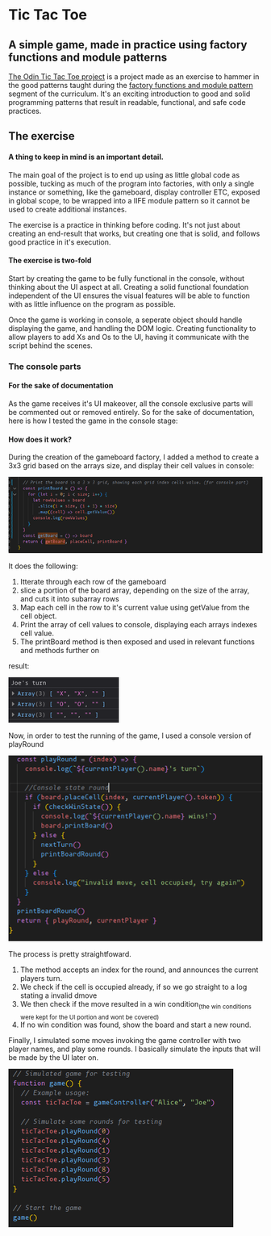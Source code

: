# Tic Tac Toe

## A simple game, made in practice using factory functions and module patterns

[The Odin Tic Tac Toe project](https://www.theodinproject.com/lessons/node-path-javascript-tic-tac-toe) is a project made as an exercise to hammer in the good patterns taught during the [factory functions and module pattern](https://www.theodinproject.com/lessons/node-path-javascript-factory-functions-and-the-module-pattern#encapsulating-with-the-module-pattern) segment of the curriculum. It's an exciting introduction to good and solid programming patterns that result in readable, functional, and safe code practices.

## The exercise

#### A thing to keep in mind is an important detail.

The main goal of the project is to end up using as little global code as possible, tucking as much of the program into factories, with only a single instance or something, like the gameboard, display controller ETC, exposed in global scope, to be wrapped into a IIFE module pattern so it cannot be used to create additional instances.

The exercise is a practice in thinking before coding. It's not just about creating an end-result that works, but creating one that is solid, and follows good practice in it's execution.

#### The exercise is two-fold

Start by creating the game to be fully functional in the console, without thinking about the UI aspect at all. Creating a solid functional foundation independent of the UI ensures the visual features will be able to function with as little influence on the program as possible.

Once the game is working in console, a seperate object should handle displaying the game, and handling the DOM logic. Creating functionality to allow players to add Xs and Os to the UI, having it communicate with the script behind the scenes.

### The console parts

#### For the sake of documentation

As the game receives it's UI makeover, all the console exclusive parts will be commented out or removed entirely. So for the sake of documentation, here is how I tested the game in the console stage:

#### How does it work?

During the creation of the gameboard factory, I added a method to create a 3x3 grid based on the arrays size, and display their cell values in console:

![The printBoard method](./images/printBoard.png)

It does the following:

<ol>
<li> Itterate through each row of the gameboard </li>
<li> slice a portion of the board array, depending on the size of the array, and cuts it into subarray rows</li>
<li>Map each cell in the row to it's current value using getValue from the cell object.</li>
<li>Print the array of cell values to console, displaying each arrays indexes cell value.</li>
<li>The printBoard method is then exposed and used in relevant functions and methods further on</li>
</ol>

result:

![printBoard result](./images/printBoard-result.png)

Now, in order to test the running of the game, I used a console version of playRound

![playRound console](./images/console-playround.png)

The process is pretty straightfoward.

<ol>
<li>The method accepts an index for the round, and announces the current players turn.</li>
<li>We check if the cell is occupied already, if so we go straight to a log stating a invalid dmove</li>
<li>We then check if the move resulted in a win condition<sub>(the win conditions were kept for the UI portion and wont be covered)</sub></li>
<li>If no win condition was found, show the board and start a new round.</li>
</ol>

Finally, I simulated some moves invoking the game controller with two player names, and play some rounds.
I basically simulate the inputs that will be made by the UI later on.

![simulated game](./images/console-sim-game.png)
